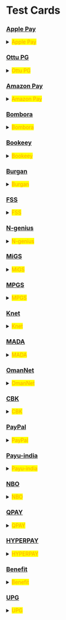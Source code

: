 # Test Cards

### [Apple Pay](test-cards.md#apple-pay)

<details>

<summary><mark style="color:orange;">Apple Pay</mark></summary>

To test Apple Pay, it is necessary to use their approved test cards, which can be accessed at [https://developer.apple.com/apple-pay/sandbox-testing/](https://developer.apple.com/apple-pay/sandbox-testing/). \
It is important to keep in mind that these cards are only able to be added on Apple developer accounts.

</details>

### [Ottu PG](test-cards.md#ottu-pg)

<details>

<summary><mark style="color:orange;">Ottu PG</mark></summary>

**Payment gateway**  &#x20;

Ottu PG

**Card type**             &#x20;

VISA

**Country**                 &#x20;

International

**Card number**          &#x20;

```
4030000010001234
```

**Expiry**                &#x20;

&#x20;01/39

**CVV**                  &#x20;

100&#x20;

**Note**                      &#x20;

&#x20;Non 3DS

</details>

### [Amazon Pay](test-cards.md#amazon-pay)

<details>

<summary><mark style="color:orange;">Amazon Pay</mark></summary>

**Payment gateway** &#x20;

&#x20;Amazon Pay

**Non-3DS**

**Country**             &#x20;

International

**Card type**

VISA

**Card number**          &#x20;

```
4005550000000001
```

**Card Type**

MasterCard

**Card number**

```
5123456789012346
```

**Card type**

AMEX

**Card number**

```
345678901234564
```

**3DS**

**Card type**

VISA

**Card number**

```
4557012345678902
```

**Card type**

MasterCard

**Card number**

```
5313581000123430
```

**Card type**

AMEX

**Card number**

```
374200000000004
```

**Expiry**                  For all

05/25

**CVV**    For VISA & MasterCard         non-3DS & 3DS      &#x20;

123

**CVV**          For AMEX                               non-3DS & 3DS

1234

</details>

### [Bombora](test-cards.md#bombora)

<details>

<summary><mark style="color:orange;">Bombora</mark></summary>

**Payment gateway**  &#x20;

Bambora

**Card type**             &#x20;

VISA

**Country**                &#x20;

&#x20;International

**Card number**          &#x20;

```
4030000010001234
```

**Expiry**                &#x20;

05/25

**CVV**                   &#x20;

123            &#x20;

</details>

### [Bookeey](test-cards.md#bookeey)

<details>

<summary><mark style="color:orange;">Bookeey</mark></summary>

**Payment gateway**  &#x20;

Bookeey

**Method to test**    Merchant login for payment&#x20;

```
66333333/1234
```

</details>

### [Burgan](test-cards.md#burgan)

<details>

<summary><mark style="color:orange;">Burgan</mark></summary>

**Payment gateway**  &#x20;

Burgan

**Card type**            &#x20;

&#x20;VISA

**Country**                 &#x20;

Kuwait

**Card number**          &#x20;

```
4012000033330026
```

**Expiry**                 &#x20;

01/39

**CVV**                   &#x20;

100

</details>

### [FSS](test-cards.md#fss)

<details>

<summary><mark style="color:orange;">FSS</mark></summary>

**Payment gateway**  &#x20;

FSS

**Card type**             &#x20;

VISA

**Country**                 &#x20;

International

**Card number**          &#x20;

```
4012001037141112
```

**Expiry**                 &#x20;

12/27

**CVV**                    &#x20;

212

**Note**                        &#x20;

Secure Code: 123456\
OTP:123456

</details>

### [N-genius](test-cards.md#n-genius)

<details>

<summary><mark style="color:orange;">N-genius</mark></summary>

**Payment gateway**  &#x20;

N-genius

**Card type**             &#x20;

VISA

**Country**                 &#x20;

International

**Card number**          &#x20;

```
4012001037141112
```

**Expiry**                &#x20;

&#x20;05/25

**CVV**                    &#x20;

**Note**                        &#x20;

pin:123

</details>

### [MiGS](test-cards.md#migs)

<details>

<summary><mark style="color:orange;">MiGS</mark></summary>

**Payment gateway** &#x20;

&#x20;MiGS

**Card type**             &#x20;

Mastercard

**Country**                &#x20;

International

**Card number**     &#x20;

```
5123450000000008
```

**Expiry**                &#x20;

&#x20;01/39

**CVV**                   &#x20;

123 ****             &#x20;

</details>

### [MPGS](test-cards.md#mpgs)

<details>

<summary><mark style="color:orange;">MPGS</mark></summary>

**Payment gateway**  &#x20;

MPGS

**Card type**            &#x20;

&#x20;VISA

**Country**                 &#x20;

International

**Card number**          &#x20;

```
4508750015741019 
```

**Expiry**               &#x20;

&#x20;01/39

**CVV**                   &#x20;

100 ****&#x20;

</details>

### [Knet](test-cards.md#knet)

<details>

<summary><mark style="color:orange;">Knet</mark></summary>

**Payment gateway**  &#x20;

Knet

**Card type**            &#x20;

Knet test card

**Country**                 &#x20;

Kuwait

**Card number**          &#x20;

```
888888-0000000001
```

**Expiry**                &#x20;

09/25

**CVV**                   &#x20;

123

**Note**        <mark style="color:blue;"></mark>                &#x20;

Pin:Any 4 digits For not captured use expiry as 08/21

</details>

### [MADA](test-cards.md#mada)

<details>

<summary><mark style="color:orange;">MADA</mark></summary>

**Payment gateway**  &#x20;

MADA

**Card type**             &#x20;

Mastercard

**Country**                 &#x20;

KSA

**Card number**          &#x20;

```
5588480000000003
```

**Expiry**                &#x20;

&#x20;05/21

**CVV**                   &#x20;

100

**Note**        <mark style="color:blue;"></mark>                &#x20;

On 3D Auth page just click Submit

</details>

### [OmanNet](test-cards.md#omannet)

<details>

<summary><mark style="color:orange;">OmanNet</mark></summary>

**Payment gateway**  &#x20;

Muscat

**Card Type**             &#x20;

VISA

**Country**                &#x20;

Oman

**Card number**         &#x20;

```
 4837915082856089
```

**Expiry**                &#x20;

&#x20;06/27

**CVV**                   &#x20;

766

**Note**        <mark style="color:blue;"></mark>          \ <mark style="color:blue;"></mark>OTP:\
Comes to\
saif@ottu.com       <mark style="color:blue;"></mark>      &#x20;

</details>

### [CBK](test-cards.md#cbk)

<details>

<summary><mark style="color:orange;">CBK</mark></summary>

**Payment gateway**  &#x20;

CBK

**Card type**            &#x20;

Mastercard

**Country**                 &#x20;

Kuwait

**Card number**          &#x20;

```
5123450000000008
```

**Expiry**                &#x20;

01/39

**CVV**                   &#x20;

100   &#x20;

</details>

### [PayPal](test-cards.md#paypal)

<details>

<summary><mark style="color:orange;">PayPal</mark></summary>

**Payment gateway**  &#x20;

Paypal

**Card Type**             &#x20;

American express

**Country**                &#x20;

&#x20;International

**Card number**          &#x20;

```
371449635398431
```

**Expiry**                 &#x20;

01/39

**CVV**                   &#x20;

1000    &#x20;

</details>

### [Payu-india](test-cards.md#payu-india)

<details>

<summary><mark style="color:orange;">Payu-india</mark></summary>

**Payment gateway**  &#x20;

payu\_india

**Card type**             &#x20;

Mastercard

**Country**                 &#x20;

International

**Card number**         &#x20;

```
 5123456789012346
```

**Expiry**                 &#x20;

Greater than current date

**CVV**                   &#x20;

123

**Note**    &#x20;

**OTP:** 123456

</details>

### [NBO](test-cards.md#nbo)

<details>

<summary><mark style="color:orange;">NBO</mark></summary>

**Payment gateway**  &#x20;

NBO

**Card type**             &#x20;

Mastercard

**Country**                 &#x20;

Oman

**Card number**          &#x20;

```
5421603300397131
```

**Expiry**                &#x20;

01/25

**CVV**                   &#x20;

070 **** &#x20;

</details>

### [QPAY](test-cards.md#qpay)

<details>

<summary><mark style="color:orange;">QPAY</mark></summary>

**Payment gateway**  &#x20;

QPAY

**Card type**              &#x20;

NAPS

**Country**                 &#x20;

Qatar

**Card number**           &#x20;

For success&#x20;

```
4215375500883243
```

&#x20;For failed

```
4151801200003960
```

**Expiry**                &#x20;

For success

6/22

For failed                             &#x20;

Greater than current date

**CVV**                  &#x20;

For success

1234

&#x20;For failed

Any 4 digits

</details>

### [HYPERPAY](test-cards.md#hyperpay)

<details>

<summary><mark style="color:orange;">HYPERPAY</mark></summary>

**Payment gateway**  &#x20;

HYPERPAY

**Card type**             &#x20;

VISA

**Country**                &#x20;

International

**Card number** &#x20;

For success&#x20;

```
4111111111111111
```

&#x20;For failed

```
5204730000002514 
```

**Expiry**               &#x20;

**CVV**                  &#x20;

For success

123

&#x20;For failed

251

</details>

### [Benefit](test-cards.md#benefit)

<details>

<summary><mark style="color:orange;">Benefit</mark></summary>

**Expiry date for all card numbers:**&#x20;

Should be greater than current date.&#x20;

**CVV :**&#x20;

Any 4 digits .

**Card number**            &#x20;

```
 4600410123456789
```

**Response code**      &#x20;

00 &#x20;

**Result**                     &#x20;

Approved

**Card number**            &#x20;

```
4550120123456789
```

**Response code**      &#x20;

54

**Result**                     &#x20;

Expired card\
\
**Card number**             &#x20;

```
4889780123456789
```

**Response code**      &#x20;

61

**Result**                     &#x20;

Limit exceeded

**Card number**             &#x20;

```
4415550123456789
```

**Response code**      &#x20;

51

**Result**                     &#x20;

Insufficient funds

**Card number**             &#x20;

```
4575550123456789
```

**Response code**      &#x20;

78

**Result**                     &#x20;

Refer to issuer

**Card number**             &#x20;

```
4845550123456789
```

**Response code**      &#x20;

55

**Result**                    &#x20;

Invalid pin

**Card number**             &#x20;

```
4895550123456789
```

**Response code**       05

**Result**                      Do not honor

</details>

### [UPG](test-cards.md#upg)

<details>

<summary><mark style="color:orange;">UPG</mark></summary>

**Payment gateway**  &#x20;

United payment gateway (UPG)

**Card type**             &#x20;

Mastercard

**Country**                &#x20;

Egypt

**Card number**

```
5078 0362 4660 0381
```

**Expiry**

09/25

**CVV**

331

**Note**

OTP: **** 111111



</details>
